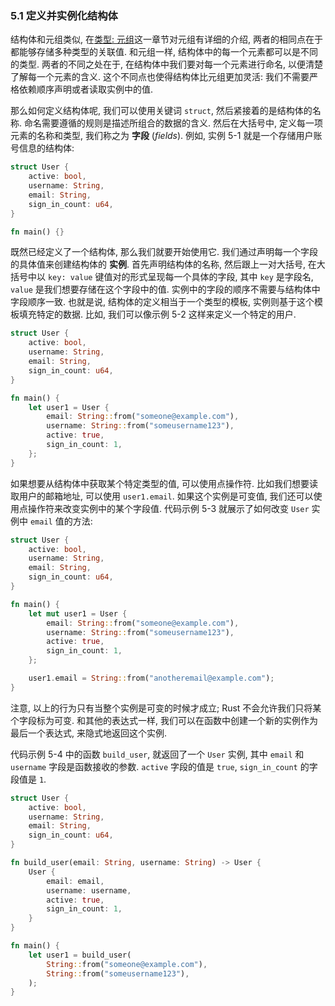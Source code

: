 ### 5.1 定义并实例化结构体

结构体和元组类似, 在[类型: 元组](https://doc.rust-lang.org/book/ch03-02-data-types.html#the-tuple-type)这一章节对元组有详细的介绍, 两者的相同点在于都能够存储多种类型的关联值. 和元组一样, 结构体中的每一个元素都可以是不同的类型. 两者的不同之处在于, 在结构体中我们要对每一个元素进行命名, 以便清楚了解每一个元素的含义. 这个不同点也使得结构体比元组更加灵活: 我们不需要严格依赖顺序声明或者读取实例中的值.

那么如何定义结构体呢, 我们可以使用关键词 `struct`, 然后紧接着的是结构体的名称. 命名需要遵循的规则是描述所组合的数据的含义. 然后在大括号中, 定义每一项元素的名称和类型, 我们称之为 **字段** (_fields_). 例如, 实例 5-1 就是一个存储用户账号信息的结构体:

```rust
struct User {
    active: bool,
    username: String,
    email: String,
    sign_in_count: u64,
}

fn main() {}
```

既然已经定义了一个结构体, 那么我们就要开始使用它. 我们通过声明每一个字段的具体值来创建结构体的 **实例**. 首先声明结构体的名称, 然后跟上一对大括号, 在大括号中以 `key: value` 键值对的形式呈现每一个具体的字段, 其中 `key` 是字段名, `value` 是我们想要存储在这个字段中的值. 实例中的字段的顺序不需要与结构体中字段顺序一致. 也就是说, 结构体的定义相当于一个类型的模板, 实例则基于这个模板填充特定的数据. 比如, 我们可以像示例 5-2 这样来定义一个特定的用户.

```rust
struct User {
    active: bool,
    username: String,
    email: String,
    sign_in_count: u64,
}

fn main() {
    let user1 = User {
        email: String::from("someone@example.com"),
        username: String::from("someusername123"),
        active: true,
        sign_in_count: 1,
    };
}
```

如果想要从结构体中获取某个特定类型的值, 可以使用点操作符. 比如我们想要读取用户的邮箱地址, 可以使用 `user1.email`. 如果这个实例是可变值, 我们还可以使用点操作符来改变实例中的某个字段值. 代码示例 5-3 就展示了如何改变 `User` 实例中 `email` 值的方法:

```rust
struct User {
    active: bool,
    username: String,
    email: String,
    sign_in_count: u64,
}

fn main() {
    let mut user1 = User {
        email: String::from("someone@example.com"),
        username: String::from("someusername123"),
        active: true,
        sign_in_count: 1,
    };

    user1.email = String::from("anotheremail@example.com");
}
```

注意, 以上的行为只有当整个实例是可变的时候才成立; Rust 不会允许我们只将某个字段标为可变. 和其他的表达式一样, 我们可以在函数中创建一个新的实例作为最后一个表达式, 来隐式地返回这个实例.

代码示例 5-4 中的函数 `build_user`, 就返回了一个 `User` 实例, 其中 `email` 和 `username` 字段是函数接收的参数. `active` 字段的值是 `true`, `sign_in_count` 的字段值是 `1`.

```rust
struct User {
    active: bool,
    username: String,
    email: String,
    sign_in_count: u64,
}

fn build_user(email: String, username: String) -> User {
    User {
        email: email,
        username: username,
        active: true,
        sign_in_count: 1,
    }
}

fn main() {
    let user1 = build_user(
        String::from("someone@example.com"),
        String::from("someusername123"),
    );
}
```

